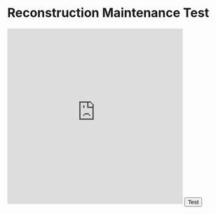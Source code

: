 # Reconstruction Maintenance Test

<script type="text/javascript">
function test()
{
	document.getElementById('view').src = "https://cubing.github.io/AnimCubeJS/cube3.html?facelets=lllllllllwwwwwwwwwl11l11l11l00l00l00lll333333l22l22l22&initrevmove=RU'U'R'URU'U'R'Uy'R'U'Ry&move=RU'U'R'URU'U'R'Uy'R'U'R&repeat=0&edit=0&movetext=1&metric=2&fonttype=0&snap=1&buttonheight=20&yz=1";
}
</script>


<iframe id="view" src="https://cubing.github.io/AnimCubeJS/cube3.html?repeat=0&edit=0&movetext=1&metric=2&fonttype=0&snap=1&buttonheight=30&yz=1" frameborder="0" width="400" height="400"></iframe>

<input type = "button" value = "Test" onclick="test()"/>
